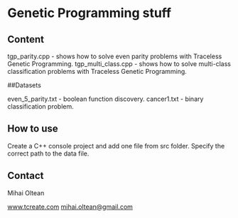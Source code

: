# Genetic Programming stuff

## Content

tgp_parity.cpp - shows how to solve even parity problems with Traceless Genetic Programming.
tgp_multi_class.cpp - shows how to solve multi-class classification problems with Traceless Genetic Programming.

##Datasets

even_5_parity.txt - boolean function discovery.
cancer1.txt - binary classification problem.

## How to use

Create a C++ console project and add one file from src folder.
Specify the correct path to the data file.

## Contact

Mihai Oltean

www.tcreate.com
mihai.oltean@gmail.com
